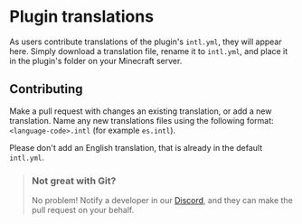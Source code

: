 # Plugin translations

As users contribute translations of the plugin's `intl.yml`, they will appear here. Simply download a translation file, rename it to `intl.yml`, and place it in the plugin's folder on your Minecraft server.

## Contributing

Make a pull request with changes an existing translation, or add a new translation. Name any new translations files using the following format: `<language-code>.intl` (for example `es.intl`).

Please don't add an English translation, that is already in the default `intl.yml`.

> ### Not great with Git?
> No problem! Notify a developer in our [Discord](https://discord.gg/VdCAUtm), and they can make the pull request on your behalf.
